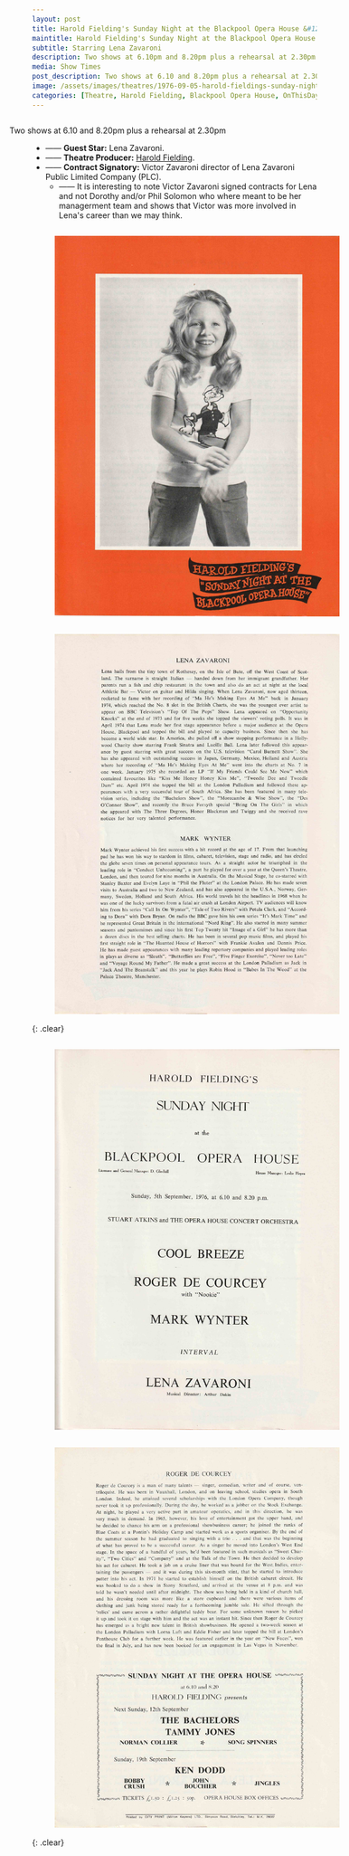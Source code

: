 ```yaml
---
layout: post
title: Harold Fielding's Sunday Night at the Blackpool Opera House &#124; 5 September 1976
maintitle: Harold Fielding's Sunday Night at the Blackpool Opera House
subtitle: Starring Lena Zavaroni
description: Two shows at 6.10pm and 8.20pm plus a rehearsal at 2.30pm The Contract for the show was signed by Victor Zavaroni.
media: Show Times
post_description: Two shows at 6.10 and 8.20pm plus a rehearsal at 2.30pm
image: /assets/images/theatres/1976-09-05-harold-fieldings-sunday-night-at-the-blackpool-opera-house-01.jpg
categories: [Theatre, Harold Fielding, Blackpool Opera House, OnThisDay5September]
---
```


<figure class="fig3">
Two shows at 6.10 and 8.20pm plus a rehearsal at 2.30pm
</figure>

* —— **Guest Star:** Lena Zavaroni.
* —— **Theatre Producer:** [Harold Fielding](/biography/harold-fielding).
* —— **Contract Signatory:** Victor Zavaroni director of Lena Zavaroni Public Limited Company (PLC).
     * —— It is interesting to note Victor Zavaroni signed contracts for Lena and not Dorothy and/or Phil Solomon who where meant to be her managerment team and shows that Victor was more involved in Lena's career than we may think.

<figure class="fig1">
<a href="/assets/images/theatres/1976-09-05-harold-fieldings-sunday-night-at-the-blackpool-opera-house-01.jpg"><img src="/assets/images/theatres/1976-09-05-harold-fieldings-sunday-night-at-the-blackpool-opera-house-01.jpg" class="full-width zoom-in"></a>
</figure>

<figure class="fig2">
<a href="/assets/images/theatres/1976-09-05-harold-fieldings-sunday-night-at-the-blackpool-opera-house-02.jpg"><img src="/assets/images/theatres/1976-09-05-harold-fieldings-sunday-night-at-the-blackpool-opera-house-02.jpg" class="full-width zoom-in"></a>
</figure>

{: .clear}

<figure class="fig1">
<a href="/assets/images/theatres/1976-09-05-harold-fieldings-sunday-night-at-the-blackpool-opera-house-03.jpg"><img src="/assets/images/theatres/1976-09-05-harold-fieldings-sunday-night-at-the-blackpool-opera-house-03.jpg" class="full-width zoom-in"></a>
</figure>

<figure class="fig2">
<a href="/assets/images/theatres/1976-09-05-harold-fieldings-sunday-night-at-the-blackpool-opera-house-04.jpg"><img src="/assets/images/theatres/1976-09-05-harold-fieldings-sunday-night-at-the-blackpool-opera-house-04.jpg" class="full-width zoom-in"></a>
</figure>

<br />{: .clear}

<style>
.fig1 {float:left; width:49%;}

.fig2 {float:right; width:49%;}

.fig3 {float:right; width:100%;}

figcaption {float:left; width:100%;}

@media screen and (orientation:portrait) {
.fig1, .fig2 {float:left; width:100%;}
figcaption {float:left; width:100%; margin-bottom: 10px;}
}
</style>

